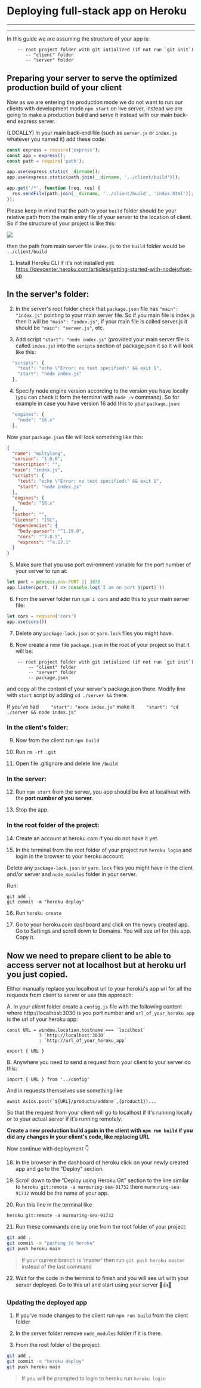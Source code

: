# Deploying full-stack app on Heroku

---

<!-- <details>
    <summary>🎬 Deploying your app with Digital Ocean</summary><div class='video-container'>
        <iframe width="560" height="315" src="https://www.youtube.com/embed/IIqYjklZLMM?rel=0" frameborder="0" allow="accelerometer; autoplay; encrypted-media; gyroscope; picture-in-picture" allowfullscreen></iframe></div>
</details> -->

---

In this guide we are assuming the structure of your app is:
```
    -- root project folder with git intialized (if not run `git init`)
	   -- "client" folder
	   -- "server" folder 
```
## Preparing your server to serve the optimized production build of your client

Now as we are entering the production mode we do not want to run our clients with development mode `npm start` on live server, instead we are going to make a production build and serve it instead with our main back-end express server. 

(LOCALLY) In your main back-end file (such as `server.js` or `index.js` whatever you named it) add these code:

```javascript
const express = require('express');
const app = express();
const path = require('path');

app.use(express.static(__dirname));
app.use(express.static(path.join(__dirname, '../client/build')));

app.get('/*', function (req, res) {
  res.sendFile(path.join(__dirname, '../client/build', 'index.html'));
});
``` 

Please keep in mind that the path to your `build` folder should be your relative path from the main entry file of your server to the location of client. So if the structure of your project is like this:

![](../pics/full-stack-app-file-structure.png)

then the path from main server file `index.js` to the `build` folder would be `../client/build`


1. Install Heroku CLI if it's not installed yet: https://devcenter.heroku.com/articles/getting-started-with-nodejs#set-up 

## In the server's folder:

2. In the server's root folder check that `package.json` file has `"main": "index.js"` pointing to your main server file. So if you main file is index.js then it will be `"main": "index.js"`, if your main file is called server.js it should be `"main": "server.js"`, etc.

3. Add script `"start": "node index.js"` (provided your main server file is called `index.js`) into the `scripts` section of package.json it so it will look like this:

```javascript
  "scripts": {
    "test": "echo \"Error: no test specified\" && exit 1",
    "start": "node index.js"
  },
```

4. Specify node engine version according to the version you have locally (you can check it form the terminal with `node -v` command). So for example in case you have version 16 add this to your `package.json`:

```javascript
  "engines": {
    "node": "16.x"
  },
```
Now your `package.json` file will look something like this:
```json
{
  "name": "multylang",
  "version": "1.0.0",
  "description": "",
  "main": "index.js",
  "scripts": {
    "test": "echo \"Error: no test specified\" && exit 1",
    "start": "node index.js"
  },
  "engines": {
    "node": "16.x"
  },
  "author": "",
  "license": "ISC",
  "dependencies": {
    "body-parser": "^1.19.0",
    "cors": "^2.8.5",
    "express": "^4.17.1"
  }
}
```

5. Make sure that you use port evironment variable for the port number of your server to run at:

```javascript
let port = process.env.PORT || 3030
app.listen(port, () => console.log(`I am on port ${port}`))
```

6. From the server folder run `npm i cors` and add this to your main server file:

```javascript 
let cors = require('cors')
app.use(cors())
```

7. Delete any `package-lock.json` or `yarn.lock` files you might have. 

8. Now create a new file `package.json` in the root of your project so that it will be:
```
    -- root project folder with git intialized (if not run `git init`)
        -- "client" folder
        -- "server" folder 
        -- package.json
```

and copy all the content of your server's package.json there. Modify line with `start` script by adding `cd ./server &&` there.

If you've had 
`    "start": "node index.js"`
make it 
`    "start": "cd ./server && node index.js"`

### In the client's folder:

9. Now from the client run `npm build` 

10. Run `rm -rf .git`

11. Open file .gitignore and delete line `/build`

### In the server:

12. Run `npm start` from the server, you app should be live at localhost with the **port number of you server**.

13. Stop the app. 

### In the root folder of the project:

14. Create an account at heroku.com if you do not have it yet. 

15. In the terminal from the root folder of your project run `heroku login` and login in the browser to your heroku account.

Delete any `package-lock.json` or `yarn.lock` files you might have in the client and/or server and `node_modules` folder in your server.

Run:
```
git add .
git commit -m "heroku deploy"
```

16. Run `heroku create`

17. Go to your heroku.com dashboard and click on the newly created app. Go to Settings and scroll down to Domains. You will see url for this app. Copy it. 

## Now we need to prepare client to be able to access server not at localhost but at heroku url you just copied.

Either manually replace you localhost url to your heroku's app url for all the requests from client to server or use this approach: 

A. In your *client* folder create a `config.js` file with the following content where http://localhost:3030 is you port number and `url_of_your_heroku_app` is the url of your heroku app:

```
const URL = window.location.hostname === `localhost`
            ? `http://localhost:3030`
            : `http://url_of_your_heroku_app`
            
export { URL }
```
B. Anywhere you need to send a request from your client to your server do this:

```
import { URL } from '../config'
```

And in requests themselves use something like

```
await Axios.post(`${URL}/products/addone`,{product1})...
```

So that the request from your client will go to localhost if it's running locally or to your actual server if it's running remotely.

**Create a new production build again in the client with `npm run build` if you did any changes in your client's code, like replacing URL**

Now continue with deployment 👇

18. In the browser in the dashboard of heroku click on your newly created app and go to the "Deploy" section. 

19. Scroll down to the "Deploy using Heroku Git" section to the line similar to `heroku git:remote -a murmuring-sea-91732` there `murmuring-sea-91732` would be the name of your app. 

20. Run this line in the terminal like  
```
heroku git:remote -a murmuring-sea-91732
```

21. Run these commands one by one from the root folder of your project: 
```bash
git add .
git commit -m "pushing to heroku"
git push heroku main
``` 

> If your current branch is 'master' then run `git push heroku master` instead of the last command

22. Wait for the code in the terminal to finish and you will see url with your server deployed. Go to this url and start using your server 🤘👍🚀

### Updating the deployed app

1. If you've made changes to the client run `npm run build` from the client folder 

2. In the server folder remove `node_modules` folder if it is there.

3. From the root folder of the project:

```bash
git add .
git commit -m "heroku deploy"
git push heroku main
```

> If you will be prompted to login to heroku run `heroku login`

